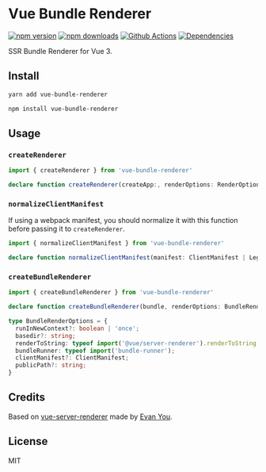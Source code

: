 # Vue Bundle Renderer

[![npm version][npm-version-src]][npm-version-href]
[![npm downloads][npm-downloads-src]][npm-downloads-href]
[![Github Actions][github-actions-src]][github-actions-href]
[![Dependencies][david-dm-src]][david-dm-href]
<!-- [![Codecov][codecov-src]][codecov-href] -->

SSR Bundle Renderer for Vue 3.

## Install

```sh
yarn add vue-bundle-renderer

npm install vue-bundle-renderer
```

## Usage

### `createRenderer`

```ts
import { createRenderer } from 'vue-bundle-renderer'

declare function createRenderer(createApp:, renderOptions: RenderOptions)
```

### `normalizeClientManifest`

If using a webpack manifest, you should normalize it with this function before passing it to `createRenderer`.

```ts
import { normalizeClientManifest } from 'vue-bundle-renderer'

declare function normalizeClientManifest(manifest: ClientManifest | LegacyClientManifest)
```

### `createBundleRenderer`

```ts
import { createBundleRenderer } from 'vue-bundle-renderer'

declare function createBundleRenderer(bundle, renderOptions: BundleRenderOptions)

type BundleRenderOptions = {
  runInNewContext?: boolean | 'once';
  basedir?: string;
  renderToString: typeof import('@vue/server-renderer').renderToString;
  bundleRunner: typeof import('bundle-runner');
  clientManifest?: ClientManifest;
  publicPath?: string;
}
```

## Credits

Based on [vue-server-renderer](https://www.npmjs.com/package/vue-server-renderer) made by [Evan You](https://github.com/yyx990803).

## License

MIT

<!-- Badges -->
[npm-version-src]: https://img.shields.io/npm/v/vue-bundle-renderer?style=flat-square
[npm-version-href]: https://npmjs.com/package/vue-bundle-renderer

[npm-downloads-src]: https://img.shields.io/npm/dm/vue-bundle-renderer?style=flat-square
[npm-downloads-href]: https://npmjs.com/package/vue-bundle-renderer

[github-actions-src]: https://img.shields.io/github/workflow/status/nuxt-contrib/vue-bundle-renderer/test/master?style=flat-square
[github-actions-href]: https://github.com/nuxt-contrib/vue-bundle-renderer/actions?query=workflow%3Atest

[codecov-src]: https://img.shields.io/codecov/c/gh/nuxt-contrib/vue-bundle-renderer/master?style=flat-square
[codecov-href]: https://codecov.io/gh/nuxt-contrib/vue-bundle-renderer

[david-dm-src]: https://img.shields.io/david/nuxt-contrib/vue-bundle-renderer?style=flat-square
[david-dm-href]: https://david-dm.org/nuxt-contrib/vue-bundle-renderer
